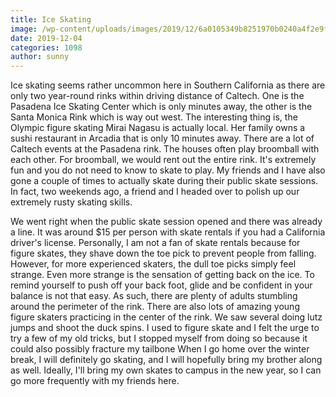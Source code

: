 ```yaml
---
title: Ice Skating
image: /wp-content/uploads/images/2019/12/6a0105349b8251970b0240a4f2e9fd200b.png
date: 2019-12-04
categories: 1098
author: sunny
---
```

Ice skating seems rather uncommon here in Southern California as there are only two year-round rinks within driving distance of Caltech. One is the Pasadena Ice Skating Center which is only minutes away, the other is the Santa Monica Rink which is way out west. The interesting thing is, the Olympic figure skating Mirai Nagasu is actually local. Her family owns a sushi restaurant in Arcadia that is only 10 minutes away. 
There are a lot of Caltech events at the Pasadena rink. The houses often play broomball with each other. For broomball, we would rent out the entire rink. It's extremely fun and you do not need to know to skate to play. My friends and I have also gone a couple of times to actually skate during their public skate sessions. In fact, two weekends ago, a friend and I headed over to polish up our extremely rusty skating skills.

We went right when the public skate session opened and there was already a line. It was around $15 per person with skate rentals if you had a California driver's license. Personally, I am not a fan of skate rentals because for figure skates, they shave down the toe pick to prevent people from falling. However, for more experienced skaters, the dull toe picks simply feel strange. 
Even more strange is the sensation of getting back on the ice. To remind yourself to push off your back foot, glide and be confident in your balance is not that easy. As such, there are plenty of adults stumbling around the perimeter of the rink. There are also lots of amazing young figure skaters practicing in the center of the rink. We saw several doing lutz jumps and shoot the duck spins. I used to figure skate and I felt the urge to try a few of my old tricks, but I stopped myself from doing so because it could also possibly fracture my tailbone
When I go home over the winter break, I will definitely go skating, and I will hopefully bring my brother along as well. Ideally, I'll bring my own skates to campus in the new year, so I can go more frequently with my friends here.